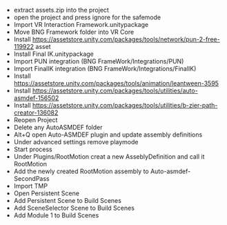 - extract assets.zip into the project
- open the project and press ignore for the safemode
- Import VR Interaction Framework.unitypackage
- Move BNG Framework folder into VR Core
- Install https://assetstore.unity.com/packages/tools/network/pun-2-free-119922 asset
- Install Final IK.unitypackage
- Import PUN integration (BNG FrameWork/Integrations/PUN)
- Import FinalIK integration (BNG FrameWork/Integrations/FinalIK)
- Install https://assetstore.unity.com/packages/tools/animation/leantween-3595
- Install https://assetstore.unity.com/packages/tools/utilities/auto-asmdef-156502
- Install https://assetstore.unity.com/packages/tools/utilities/b-zier-path-creator-136082
- Reopen Project
- Delete any AutoASMDEF folder
- Alt+Q open Auto-ASMDEF plugin and update assembly definitions
- Under advanced settings remove playmode
- Start process
- Under Plugins/RootMotion creat a new AsseblyDefinition and call it RootMotion
- Add the newly created RootMotion assembly to Auto-asmdef-SecondPass
- Import TMP
- Open Persistent Scene
- Add Persistent Scene to Build Scenes
- Add SceneSelector Scene to Build Scenes
- Add Module 1 to Build Scenes

